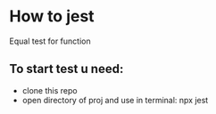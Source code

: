 # How to jest

Equal test for function

## To start test u need:
* clone this repo
* open directory of proj and use in terminal: npx jest